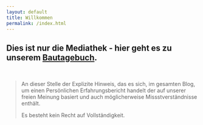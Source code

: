 ```yaml
---
layout: default
title: Willkommen
permalink: /index.html
---
```

## Dies ist nur die Mediathek - hier geht es zu unserem <a href="{{ site.hbbhomeurl }}/bautagebuch/index.html">Bautagebuch</a>.

<p>&nbsp;</p>
<blockquote>
<p>An dieser Stelle der Explizite Hinweis, das es sich, im gesamten Blog, um einen Persönlichen Erfahrungsbericht handelt der auf unserer freien Meinung basiert und auch möglicherweise Missstverständnisse enthält.</p>
<p>Es besteht kein Recht auf Vollständigkeit.</p>
</blockquote>
<p>&nbsp;</p>

